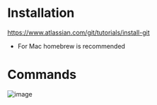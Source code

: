 # Installation
https://www.atlassian.com/git/tutorials/install-git 
- For Mac homebrew is recommended 
# Commands
![image](https://github.com/Olafcito/demo-repo/assets/122600472/03b7e91e-1feb-45ba-8eb0-9e2fea7327e5)
